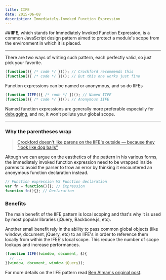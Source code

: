 ```yaml
---
title: IIFE
date: 2015-06-08
description: Immediately-Invoked Function Expression
---
```


##**IIFE**, which stands for Immediately Invoked Function Expression, is a common JavaScript design pattern aimed to protect a module's scope from the environment in which it is placed.

* * *

There are two ways of writing such pattern, each perfectly valid, so just pick your favorite.

```javascript
(function(){ /* code */ }()); // Crockford recommends this
(function(){ /* code */ })(); // But this one works just fine
```

Function expressions can be named or anonymous, and so do IIFEs

```javascript
(function IIFE(){ /* code */ })(); // Named IIFE
(function(){ /* code */ })(); // Anonymous IIFE
```

Named function expressions are generally more preferable especially for [debugging](https://developer.chrome.com/devtools/docs/javascript-debugging#call-stack-panel), and no, it won't pollute your global scope.

* * *

### Why the parentheses wrap

> [Crockford doesn't like parens on the IIFE's outside — because they "look like dog balls"](https://twitter.com/paul_irish/status/176187448420864000)

Altough we can argue on the easthetics of the pattern in his various forms, the immediately invoked function expression need to be wrapped inside parens to avoid the parser to trow an error by thinking it encountered an anonymous function declaration instead.

```javascript
// Function expression VS Function declaration
var fn = function(){}; // Expression
function fn(){}; // Declaration
```
### Benefits

The main benefit of the IIFE pattern is local scoping and that's why it is used by most popular libraries (jQuery, Backbone.js, etc).

Another small benefit rely in the ability to pass common global objects (like window, document, jQuery, etc) to an IIFE's in order to reference them locally from within the IFEE's local scope. This reduce the number of scope lookups and increase performances.

```javascript
(function IIFE((window, document, $){
  // ...
}(window, document, window.jQuery));
```

For more details on the IIFE pattern read [Ben Alman's original post](http://benalman.com/news/2010/11/immediately-invoked-function-expression/).

